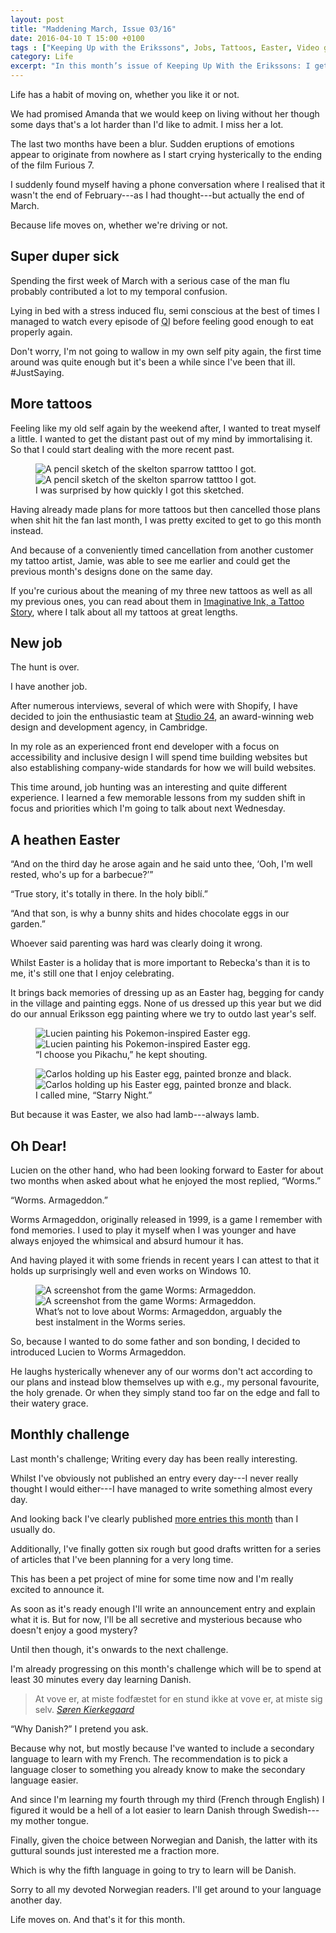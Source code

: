 ```yaml
---
layout: post
title: "Maddening March, Issue 03/16"
date: 2016-04-10 T 15:00 +0100
tags : ["Keeping Up with the Erikssons", Jobs, Tattoos, Easter, Video games, "Father and son", Languages]
category: Life
excerpt: "In this month’s issue of Keeping Up With the Erikssons: I get sick, more tattoos, another job, we celebrate Easter and I move on from this month's challenge to the next."
---
```

Life has a habit of moving on, whether you like it or not.

We had promised Amanda that we would keep on living without her though some days that's a lot harder than I'd like to admit.
I miss her a lot.

The last two months have been a blur. Sudden eruptions of emotions appear to originate from nowhere as I start crying hysterically to the ending of the film Furious 7.

I suddenly found myself having a phone conversation where I realised that it wasn't the end of February---as I had thought---but actually the end of March.

Because life moves on, whether we're driving or not.

## Super duper sick

Spending the first week of March with a serious case of the man flu probably contributed a lot to my temporal confusion.

Lying in bed with a stress induced flu, semi conscious at the best of times I managed to watch every episode of <abbr title="Quite Interesting" class="small-caps">QI</abbr> before feeling good enough to eat properly again.

Don't worry, I'm not going to wallow in my own self pity again, the first time around was quite enough but it's been a while since I've been that ill. #JustSaying.

## More tattoos

Feeling like my old self again by the weekend after, I wanted to treat myself a little. I wanted to get the distant past out of my mind by immortalising it. So that I could start dealing with the more recent past.

<figure>
	<img class="js-lazy-load" data-original="/assets/posts/2016/april/maddening-march-issue-03-16/sparrow-sketch.jpg" alt="A pencil sketch of the skelton sparrow tatttoo I got.">
	<noscript>
		<img src="/assets/posts/2016/april/maddening-march-issue-03-16/sparrow-sketch.jpg" alt="A pencil sketch of the skelton sparrow tatttoo I got.">
	</noscript>
	<figcaption>I was surprised by how quickly I got this sketched.</figcaption>
</figure>

Having already made plans for more tattoos but then cancelled those plans when shit hit the fan last month, I was pretty excited to get to go this month instead.

And because of a conveniently timed cancellation from another customer my tattoo artist, Jamie, was able to see me earlier and could get the previous month's designs done on the same day.

If you're curious about the meaning of my three new tattoos as well as all my previous ones, you can read about them in [Imaginative Ink, a Tattoo Story][tattoo], where I talk about all my tattoos at great lengths.

## New job

The hunt is over.

I have another job.

After numerous interviews, several of which were with Shopify, I have decided to join the enthusiastic team at [Studio 24][studio24], an award-winning web design and development agency, in Cambridge.

In my role as an experienced front end developer with a focus on accessibility and inclusive design I will spend time building websites but also establishing company-wide standards for how we will build websites.

This time around, job hunting was an interesting and quite different experience. I learned a few memorable lessons from my sudden shift in focus and priorities which I'm going to talk about next Wednesday.

## A heathen Easter

“And on the third day he arose again and he said unto thee, ‘Ooh, I'm well rested, who's up for a barbecue?’”

“True story, it's totally in there. In the holy biblí.”

“And that son, is why a bunny shits and hides chocolate eggs in our garden.”

Whoever said parenting was hard was clearly doing it wrong.

Whilst Easter is a holiday that is more important to Rebecka's than it is to me, it's still one that I enjoy celebrating.

It brings back memories of dressing up as an Easter hag, begging for candy in the village and painting eggs. None of us dressed up this year but we did do our annual Eriksson egg painting where we try to outdo last year's self.

<figure>
	<img class="js-lazy-load" data-original="/assets/posts/2016/april/maddening-march-issue-03-16/lucien-painting-an-easter-egg.jpg" alt="Lucien painting his Pokemon-inspired Easter egg.">
	<noscript>
		<img src="/assets/posts/2016/april/maddening-march-issue-03-16/lucien-painting-an-easter-egg.jpg" alt="Lucien painting his Pokemon-inspired Easter egg.">
	</noscript>
	<figcaption>“I choose you Pikachu,” he kept shouting.</figcaption>
</figure>

<figure>
	<img class="js-lazy-load" data-original="/assets/posts/2016/april/maddening-march-issue-03-16/carlos-easter-egg-2016.jpg" alt="Carlos holding up his Easter egg, painted bronze and black.">
	<noscript>
		<img src="/assets/posts/2016/april/maddening-march-issue-03-16/carlos-easter-egg-2016.jpg" alt="Carlos holding up his Easter egg, painted bronze and black.">
	</noscript>
	<figcaption>I called mine, “Starry Night.”</figcaption>
</figure>

But because it was Easter, we also had lamb---always lamb.

## Oh Dear!

Lucien on the other hand, who had been looking forward to Easter for about two months when asked about what he enjoyed the most replied, “Worms.”

“Worms. Armageddon.”

Worms Armageddon, originally released in 1999, is a game I remember with fond memories. I used to play it myself when I was younger and have always enjoyed the whimsical and absurd humour it has.

And having played it with some friends in recent years I can attest to that it holds up surprisingly well and even works on Windows 10.

<figure>
	<img class="js-lazy-load" data-original="/assets/posts/2016/april/maddening-march-issue-03-16/worms-armageddon.jpg" alt="A screenshot from the game Worms: Armageddon.">
	<noscript>
		<img src="/assets/posts/2016/april/maddening-march-issue-03-16/worms-armageddon.jpg" alt="A screenshot from the game Worms: Armageddon.">
	</noscript>
	<figcaption>What’s not to love about Worms: Armageddon, arguably the best instalment in the Worms series.</figcaption>
</figure>

So, because I wanted to do some father and son bonding, I decided to introduced Lucien to Worms Armageddon.

He laughs hysterically whenever any of our worms don't act according to our plans and instead blow themselves up with e.g., my personal favourite, the holy grenade. Or when they simply stand too far on the edge and fall to their watery grace.

## Monthly challenge

Last month's challenge; Writing every day has been really interesting.

Whilst I've obviously not published an entry every day---I never really thought I would either---I have managed to write something almost every day.

And looking back I've clearly published [more entries this month][2016-march] than I usually do.

Additionally, I've finally gotten six rough but good drafts written for a series of articles that I've been planning for a very long time.

This has been a pet project of mine for some time now and I'm really excited to announce it.

As soon as it's ready enough I'll write an announcement entry and explain what it is. But for now, I'll be all secretive and mysterious because who doesn't enjoy a good mystery?

Until then though, it's onwards to the next challenge.

I'm already progressing on this month's challenge which will be to spend at least 30 minutes every day learning Danish.

> At vove er, at miste fodfæstet for en stund ikke at vove er, at miste sig selv. <cite><a href="https://en.wikipedia.org/wiki/S%C3%B8ren_Kierkegaard">Søren Kierkegaard</a></cite>

“Why Danish?” I pretend you ask.

Because why not, but mostly because I've wanted to include a secondary language to learn with my French. The recommendation is to pick a language closer to something you already know to make the secondary language easier.

And since I'm learning my fourth through my third (French through English) I figured it would be a hell of a lot easier to learn Danish through Swedish---my mother tongue.

Finally, given the choice between Norwegian and Danish, the latter with its guttural sounds just interested me a fraction more.

Which is why the fifth language in going to try to learn will be Danish.

Sorry to all my devoted Norwegian readers. I'll get around to your language another day.

Life moves on. And that's it for this month.

[tattoo]: /blog/imaginative-ink-a-tattoo-story
[studio24]: http://www.studio24.net/
[2016-march]: /archive/2016/#march